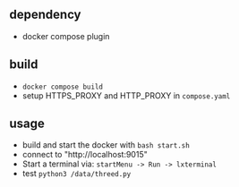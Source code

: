 ## dependency

- docker compose plugin

## build

- `docker compose build`
- setup HTTPS_PROXY and HTTP_PROXY in `compose.yaml`

## usage 

- build and start the docker with `bash start.sh`
- connect to "http://localhost:9015"
- Start a terminal via: `startMenu -> Run -> lxterminal`
- test `python3 /data/threed.py`
